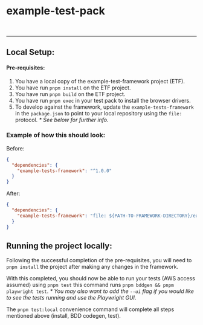 <br/>

# example-test-pack

<br/>

---

## Local Setup:

#### Pre-requisites:

1. You have a local copy of the example-test-framework project (ETF).
2. You have run `pnpm install` on the ETF project.
3. You have run `pnpm build` on the ETF project.
4. You have run `pnpm exec` in your test pack to install the browser drivers.
5. To develop against the framework, update the `example-tests-framework` in the `package.json` to point to
   your local repository using the `file:` protocol.
   _* See below for further info._

### Example of how this should look:

Before:

```json
{
  "dependencies": {
    "example-tests-framework": "^1.0.0"
  }
}
```

After:

```json
{
  "dependencies": {
    "example-tests-framework": "file: ${PATH-TO-FRAMEWORK-DIRECTORY}/example-tests-framework"
  }
}
```

## Running the project locally:

Following the successful completion of the pre-requisites, you will need to `pnpm install` the project after making any
changes in the framework.

With this completed, you should now be able to run your tests (AWS access assumed) using `pnpm test` this command runs
`pnpm bddgen && pnpm playwright test`. _* You may also want to add the `--ui` flag if you would like to see the tests
running and use the Playwright GUI._

The `pnpm test:local` convenience command will complete all steps mentioned above (install, BDD codegen, test).
